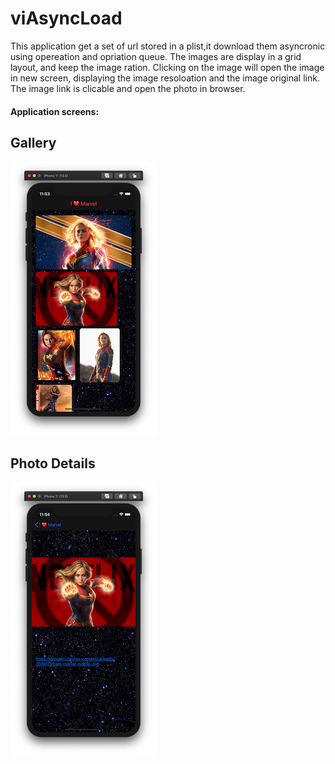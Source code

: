 # viAsyncLoad

This application get a set of url stored in a plist,it download them asyncronic using opereation and opriation queue. The images are display in a grid layout, and keep the image ration. Clicking on the image will open the image in new screen, displaying the image resoloation and the image original link. The image link is clicable and open the photo in browser.

#### Application screens:
## Gallery

![Image description](https://github.com/yaelbe/viAsyncLoad/blob/master/screens/Screen%20Shot%202020-05-27%20at%2023.53.50.png)
## Photo Details

![Image description](https://github.com/yaelbe/viAsyncLoad/blob/master/screens/Screen%20Shot%202020-05-27%20at%2023.54.05.png)
